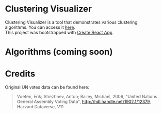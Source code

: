 # Clustering Visualizer
Clustering Visualizer is a tool that demonstrates various clustering algorithms. You can access it [here](https://huynhcam1.github.io/Clustering-Visualizer/).  
This project was bootstrapped with [Create React App](https://github.com/facebook/create-react-app).
# Algorithms (coming soon)
# Credits
Original UN votes data can be found here:
> Voeten, Erik; Strezhnev, Anton; Bailey, Michael, 2009, "United Nations General Assembly Voting Data", <http://hdl.handle.net/1902.1/12379>, Harvard Dataverse, V11
